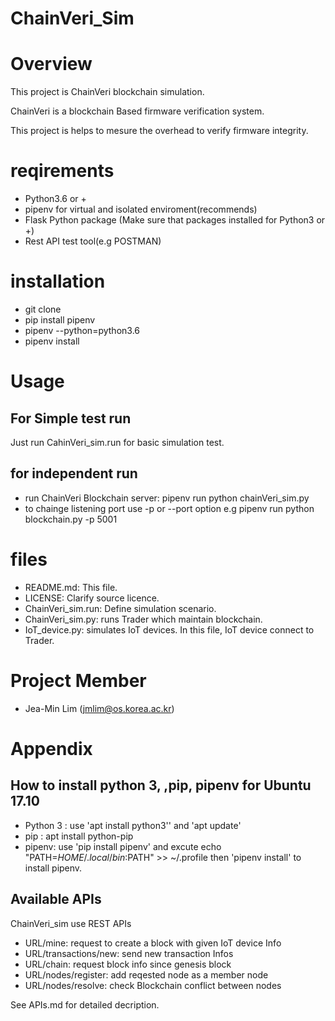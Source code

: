 ChainVeri_Sim
==============

# Overview
This project is ChainVeri blockchain simulation.

ChainVeri is a blockchain Based firmware verification system.
 
This project is helps to mesure the overhead to verify firmware integrity. 

# reqirements
* Python3.6 or + 
* pipenv for virtual and isolated enviroment(recommends)
* Flask Python package (Make sure that packages installed for Python3 or +)
* Rest API test tool(e.g POSTMAN)

# installation
* git clone
* pip install pipenv
* pipenv --python=python3.6
* pipenv install 

# Usage
## For Simple test run
Just run CahinVeri_sim.run for basic simulation test.

## for independent run
* run ChainVeri Blockchain server: pipenv run python chainVeri_sim.py
* to chainge listening port use -p or --port option
   e.g pipenv run python blockchain.py -p 5001

# files 
* README.md: This file.
* LICENSE: Clarify source licence.
* ChainVeri_sim.run: Define simulation scenario.
* ChainVeri_sim.py: runs Trader which maintain blockchain. 
* IoT_device.py: simulates IoT devices. In this file, IoT device connect to Trader.

# Project Member
 * Jea-Min Lim (jmlim@os.korea.ac.kr) 
 
# Appendix 
## How to install python 3, ,pip, pipenv for Ubuntu 17.10
 * Python 3 : use 'apt install python3'' and 'apt update'
 * pip : apt install python-pip
 * pipenv: use 'pip install pipenv' and excute echo "PATH=$HOME/.local/bin:$PATH" >> ~/.profile
    then 'pipenv install' to install pipenv.
    

## Available APIs
ChainVeri_sim use REST APIs
* URL/mine: request to create a block with given IoT device Info
* URL/transactions/new: send new transaction Infos
* URL/chain: request block info since genesis block
* URL/nodes/register: add reqested node as a member node
* URL/nodes/resolve: check Blockchain conflict between nodes

See APIs.md for detailed decription.